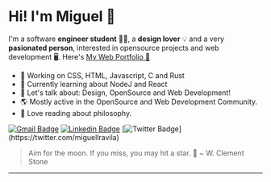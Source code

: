 # Hi! I'm Miguel 👋

I'm a software **engineer student** 👨‍💻, a **design lover** 💡 and a very **pasionated person**, interested in opensource projects and web development 
🖥️. Here's [My Web Portfolio 💙](http://miguelravila.me) 

- 🚀 Working on CSS, HTML, Javascript, C and Rust
- 🌱 Currently learning about NodeJ and React
- 💭 Let's talk about: Design, OpenSource and Web Development!
- 🌎 Mostly active in the OpenSource and Web Development Community.
- 📖 Love reading about philosophy.

[![Gmail Badge](https://img.shields.io/badge/-miguellravila@gmail.com-c14438?style=for-the-badge&logo=Gmail&logoColor=white&link=mailto:miguellravila@gmail.com)](mailto:miguellravila@gmail.com ) [![Linkedin Badge](https://img.shields.io/badge/-miguellravila-blue?style=for-the-badge&logo=Linkedin&logoColor=white&link=https://www.linkedin.com/in/MiguelRAvila/)](https://www.linkedin.com/in/miguellravila/) [![Twitter Badge](https://img.shields.io/badge/-@miguellravila-1ca0f1?style=for-the-badge&labelColor=1ca0f1&logo=twitter&logoColor=white&link=https://twitter.com/_miguelrravila_)](https://twitter.com/miguellravila) 

> Aim for the moon. If you miss, you may hit a star. 🌟
>   ~ W. Clement Stone
---
